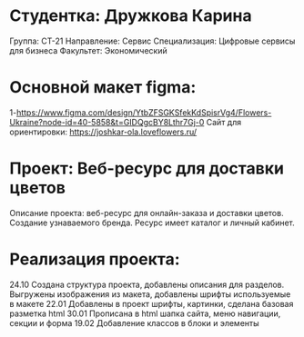 # Студентка: Дружкова Карина 
Группа: СТ-21
Направление: Сервис Специализация: Цифровые сервисы для бизнеса 
Факультет: Экономический 
# Основной макет figma:
1-https://www.figma.com/design/YtbZFSGKSfekKdSpisrVg4/Flowers-Ukraine?node-id=40-5858&t=GIDQgcBY8Lthr7Gj-0
Сайт для ориентировки: https://joshkar-ola.loveflowers.ru/
# Проект: Веб-ресурс для доставки цветов 
Описание проекта: веб-ресурс для онлайн-заказа и доставки цветов. Создание узнаваемого бренда. Ресурс имеет каталог и личный кабинет.
# Реализация проекта: 
24.10
Создана структура проекта, добавлены описания для разделов. Выгружены изображения из макета, добавлены шрифты используемые в макете
22.01 
Добавлены в проект шрифты, картинки, сделана базовая разметка html
30.01 
Прописана в html шапка сайта, меню навигации, секции и форма
19.02 
Добавление классов в блоки и элементы
